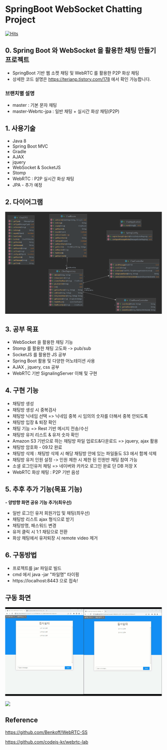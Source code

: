 # SpringBoot WebSocket Chatting Project
[![Hits](https://hits.seeyoufarm.com/api/count/incr/badge.svg?url=https%3A%2F%2Fgithub.com%2FSeJonJ%2FSpring-WebSocket-Chatting&count_bg=%233310C8&title_bg=%2316C86B&icon=&icon_color=%23E7E7E7&title=HITS&edge_flat=true)](https://hits.seeyoufarm.com)

## 0. Spring Boot 와 WebSocket 을 활용한 채팅 만들기 프로젝트
- SpringBoot 기반 웹 소켓 채팅 및 WebRTC 를 활용한 P2P 화상 채팅
- 상세한 코드 설명은 https://terianp.tistory.com/178 에서 확인 가능합니다.

### 브랜치별 설명
- master : 기본 문자 채팅
- master-Webrtc-jpa : 일반 채팅 + 실시간 화상 채팅(P2P)

## 1. 사용기술
- Java 8
- Spring Boot MVC
- Gradle
- AJAX
- jquery
- WebSocket & SocketJS
- Stomp
- WebRTC : P2P 실시간 화상 채팅
- JPA - 추가 예정

## 2. 다이어그램
![](info/Chat_diagram.png)

## 3. 공부 목표
- WebSocket 을 활용한 채팅 기능
- Stomp 를 활용한 채팅 고도화 -> pub/sub
- SocketJS 를 활용한 JS 공부
- Spring Boot 활용 및 다양한 어노테이션 사용
- AJAX , jquery, css 공부
- WebRTC 기반 SignalingServer 이해 및 구현

## 4. 구현 기능
- 채팅방 생성
- 채팅방 생성 시 중복검사
- 채팅방 닉네임 선택
=> 닉네임 중복 시 임의의 숫자를 더해서 중복 안되도록
- 채팅방 입장 & 퇴장 확인
- 채팅 기능 => Rest 기반 메시지 전송/수신
- 채팅방 유저 리스트 & 유저 숫자 확인
- Amazon S3 기반으로 하는 채팅방 파일 업로드&다운로드
  => jquery, ajax 활용
- 채팅방 암호화 - 09.12 완료
- 채팅방 삭제 : 채팅방 삭제 시 해당 채팅방 안에 있는 파일들도 S3 에서 함께 삭제
- 채팅방 유저 인원 설정 -> 인원 제한 시 제한 된 인원만 채팅 참여 가능
- 소셜 로그인유저 채팅 => 네이버와 카카오 로그인 완료 단 DB 저장 X
- WebRTC 화상 채팅 : P2P 기반 음성

## 5. 추후 추가 기능(목표 기능)
**- 양방향 화면 공유 기능 추가(최우선)**
- 일반 로그인 유저 회원가입 및 채팅(최우선)
- 채팅방 리스트 ajax 형식으로 받기
- 채팅방명, 패스워드 변경
- 유저 클릭 시 1:1 채팅으로 전환
- 화상 채팅에서 유저퇴장 시 remote video 제거

## 6. 구동방법
- 프로젝트를 jar 파일로 빌드
- cmd 에서 java -jar "파일명" 타이핑
- https://localhost:8443 으로 접속!

## 구동 화면

![](info/chattingFileUpload.gif)

![](info/WebRTC.gif)

## Reference
https://github.com/Benkoff/WebRTC-SS

https://github.com/codejs-kr/webrtc-lab
